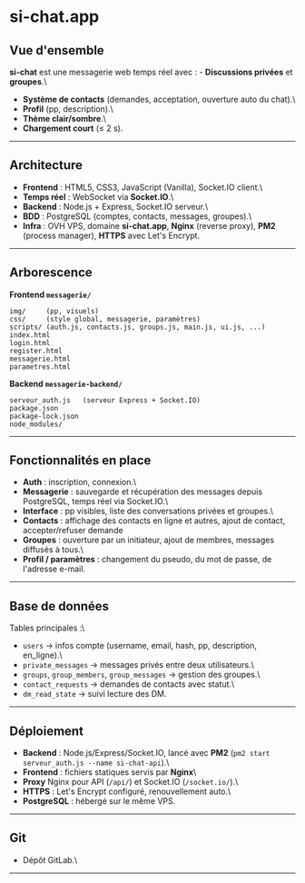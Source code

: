 # si-chat.app

## Vue d'ensemble

**si-chat** est une messagerie web temps réel avec : - **Discussions
privées** et **groupes**.\
- **Système de contacts** (demandes, acceptation, ouverture auto du
chat).\
- **Profil** (pp, description).\
- **Thème clair/sombre**.\
- **Chargement court** (≤ 2 s).

------------------------------------------------------------------------

## Architecture

-   **Frontend** : HTML5, CSS3, JavaScript (Vanilla), Socket.IO client.\
-   **Temps réel** : WebSocket via **Socket.IO**.\
-   **Backend** : Node.js + Express, Socket.IO serveur.\
-   **BDD** : PostgreSQL (comptes, contacts, messages, groupes).\
-   **Infra** : OVH VPS, domaine **si-chat.app**, **Nginx** (reverse
    proxy), **PM2** (process manager), **HTTPS** avec Let's Encrypt.

------------------------------------------------------------------------

## Arborescence

**Frontend `messagerie/`**

    img/     (pp, visuels)
    css/     (style global, messagerie, paramètres)
    scripts/ (auth.js, contacts.js, groups.js, main.js, ui.js, ...)
    index.html
    login.html
    register.html
    messagerie.html
    parametres.html

**Backend `messagerie-backend/`**

    serveur_auth.js   (serveur Express + Socket.IO)
    package.json
    package-lock.json
    node_modules/

------------------------------------------------------------------------

## Fonctionnalités en place

-   **Auth** : inscription, connexion.\
-   **Messagerie** : sauvegarde et récupération des messages depuis
    PostgreSQL, temps réel via Socket.IO.\
-   **Interface** : pp visibles, liste des conversations privées et groupes.\
-   **Contacts** : affichage des contacts en ligne et autres, ajout de contact, accepter/refuser demande
-   **Groupes** : ouverture par un initiateur, ajout de
    membres, messages diffusés à tous.\
-   **Profil / paramètres** : changement du pseudo, du mot de passe, de l'adresse e-mail.

------------------------------------------------------------------------

## Base de données

Tables principales :\
- `users` → infos compte (username, email, hash, pp, description,
en_ligne).\
- `private_messages` → messages privés entre deux utilisateurs.\
- `groups`, `group_members`, `group_messages` → gestion des groupes.\
- `contact_requests` → demandes de contacts avec statut.\
- `dm_read_state` → suivi lecture des DM.


------------------------------------------------------------------------

## Déploiement

-   **Backend** : Node.js/Express/Socket.IO, lancé avec **PM2**
    (`pm2 start serveur_auth.js --name si-chat-api`).\
-   **Frontend** : fichiers statiques servis par **Nginx**\
-   **Proxy** Nginx pour API (`/api/`) et Socket.IO (`/socket.io/`).\
-   **HTTPS** : Let's Encrypt configuré, renouvellement auto.\
-   **PostgreSQL** : hébergé sur le même VPS.

------------------------------------------------------------------------

## Git

-   Dépôt GitLab.\

------------------------------------------------------------------------
